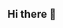 ## Hi there 👋

<!--
**cyberstarx/cyberstarx** is a ✨ _special_ ✨ repository because its `README.md` (this file) appears on your GitHub profile.

Here are some ideas to get you started:

- 🔭 I’m currently working on learning how to be a good web developer.
- 🌱 I’m currently learning Python, JavaScript, SQL.
- 👯 I’m looking to collaborate on ...
- 🤔 I’m looking for help with 
- 💬 Ask me about anything!
- 📫 How to reach me: email: shrucodex@gmail.com
- 😄 Pronouns: SHE/HER
- ⚡ Fun fact: 
-->
